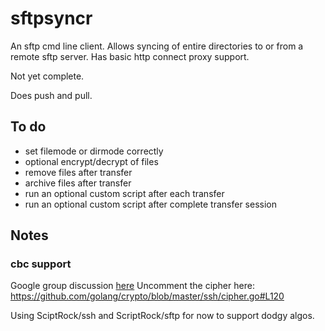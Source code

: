 # sftpsyncr

An sftp cmd line client.
Allows syncing of entire directories to or from a remote sftp server.
Has basic http connect proxy support.

Not yet complete.

Does push and pull.

## To do
* set filemode or dirmode correctly
* optional encrypt/decrypt of files
* remove files after transfer
* archive files after transfer
* run an optional custom script after each transfer
* run an optional custom script after complete transfer session

## Notes

### cbc support

Google group discussion [here](https://groups.google.com/forum/#!topic/Golang-nuts/J2XCsTsNQ9o)
Uncomment the cipher here:  https://github.com/golang/crypto/blob/master/ssh/cipher.go#L120

Using SciptRock/ssh and ScriptRock/sftp for now to support dodgy algos.


